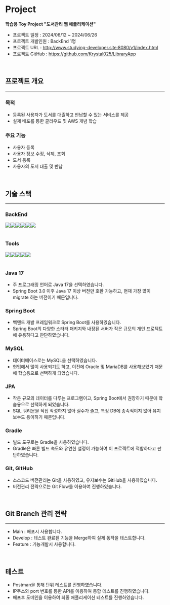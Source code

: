 # Project

<b>학습용 Toy Project "도서관리 웹 애플리케이션"</b>
- 프로젝트 일정 : 2024/06/12 ~ 2024/06/26
- 프로젝트 개발인원 : BackEnd 1명 
- 프로젝트 URL : http://www.studying-developer.site:8080/v1/index.html
- 프로젝트 GitHub : https://github.com/Krystal025/LibraryApp
</br>

## 프로젝트 개요
---
### 목적
- 등록된 사용자가 도서를 대출하고 반납할 수 있는 서비스를 제공
- 실제 배포를 통한 클라우드 및 AWS 개념 학습

### 주요 기능
- 사용자 등록
- 사용자 정보 수정, 삭제, 조회
- 도서 등록
- 사용자의 도서 대출 및 반납
</br>

## 기술 스택
---
### BackEnd
<div style="display : flex">
    <img src="https://img.shields.io/badge/java-007396?style=for-the-badge&logo=OpenJDK&logoColor=white"/>
    <img src="https://img.shields.io/badge/springboot-6DB33F?style=for-the-badge&logo=springboot&logoColor=white"/>
    <img src="https://img.shields.io/badge/MySQL-4479A1?style=for-the-badge&logo=MySQL&logoColor=white"/>
    <img src="https://img.shields.io/badge/Hibernate-59666C?style=for-the-badge&logo=Hibernate&logoColor=white">
    <img src="https://img.shields.io/badge/gradle-02303A?style=for-the-badge&logo=gradle&logoColor=white"/>
    <img src="https://img.shields.io/badge/intellijidea-000000?style=for-the-badge&logo=intellijidea&logoColor=white"/> 
</div>
<br/>

### Tools
<div style="display : flex">
    <img src="https://img.shields.io/badge/Git-F05032?style=for-the-badge&logo=git&logoColor=white"/> 
    <img src="https://img.shields.io/badge/GitHub-181717?style=for-the-badge&logo=gitHub&logoColor=white"/> 
    <img src="https://img.shields.io/badge/linux-FCC624?style=for-the-badge&logo=linux&logoColor=black"> 
    <img src="https://img.shields.io/badge/Amazon%20EC2-FF9900?style=for-the-badge&logo=Amazon%20EC2&logoColor=white">
    <img src="https://img.shields.io/badge/notion-000000?style=for-the-badge&logo=notion&logoColor=white"/>
</div>
</br>

### Java 17
- 주 프로그래밍 언어로 Java 17을 선택하였습니다.
- Spring Boot 3.0 이후 Java 17 이상 버전만 호환 가능하고, 현재 가장 많이 migrate 하는 버전이기 때문입니다.

### Spring Boot
- 백엔드 개발 프레임워크로 Spring Boot를 사용하였습니다. 
- Spring Boot의 다양한 스타터 패키지와 내장된 서버가 작은 규모의 개인 프로젝트에 유용하다고 판단하였습니다.

### MySQL
- 데이터베이스로는 MySQL을 선택하였습니다.
- 현업에서 많이 사용되기도 하고, 이전에 Oracle 및 MariaDB를 사용해보았기 때문에 학습용으로 선택하게 되었습니다.

### JPA
- 작은 규모의 데이터를 다루는 프로그램이고, Spring Boot에서 권장하기 때문에 학습용으로 선택하게 되었습니다. 
- SQL 쿼리문을 직접 작성하지 않아 실수가 줄고, 특정 DB에 종속적이지 않아 유지보수도 용이하기 때문입니다. 

### Gradle
- 빌드 도구로는 Gradle을 사용하였습니다. 
- Gradle은 빠른 빌드 속도와 유연한 설정이 가능하여 이 프로젝트에 적합하다고 판단하였습니다.

### Git, GitHub
- 소스코드 버전관리는 Git을 사용하였고, 유지보수는 GitHub을 사용하였습니다. 
- 버전관리 전략으로는 Git Flow를 이용하여 진행하였습니다.
</br>

## Git Branch 관리 전략
---
- Main : 배포시 사용합니다.
- Develop : 테스트 완료된 기능을 Merge하여 실제 동작을 테스트합니다.
- Feature : 기능개발시 사용합니다.
</br>

## 테스트
- Postman을 통해 단위 테스트를 진행하였습니다.
- IP주소와 port 번호를 통한 API를 이용하여 통합 테스트를 진행하였습니다.
- 배포후 도메인을 이용하여 최종 애플리케이션 테스트를 진행하였습니다. 
</br>




